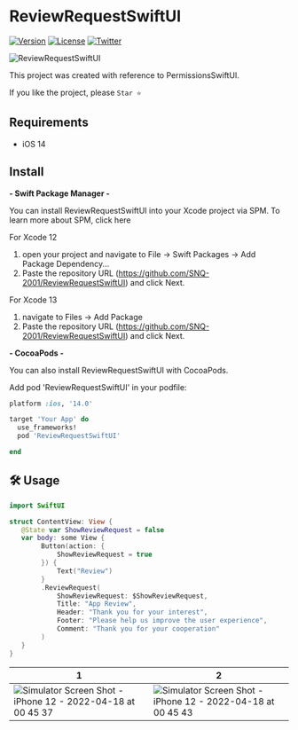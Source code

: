 # ReviewRequestSwiftUI
[![Version](https://img.shields.io/badge/version-0.2.0-blue)](https://github.com/SNQ-2001/Twifter)
[![License](https://img.shields.io/badge/License-MIT-green)](https://github.com/SNQ-2001/Twifter/blob/main/LICENSE)
[![Twitter](https://img.shields.io/twitter/follow/_SNQ?style=social)](https://twitter.com/_SNQ)

![ReviewRequestSwiftUI](https://user-images.githubusercontent.com/84154073/163721501-cbda9ce7-347d-4627-a425-c172cf371c6b.png)

This project was created with reference to PermissionsSwiftUI.

If you like the project, please `Star ⭐️`

## Requirements

- iOS 14

## Install

**- Swift Package Manager -**

You can install ReviewRequestSwiftUI into your Xcode project via SPM. To learn more about SPM, click here

For Xcode 12
   1. open your project and navigate to File → Swift Packages → Add Package Dependency...
   2. Paste the repository URL (https://github.com/SNQ-2001/ReviewRequestSwiftUI) and click Next.
 
For Xcode 13
   1. navigate to Files → Add Package
   2. Paste the repository URL (https://github.com/SNQ-2001/ReviewRequestSwiftUI) and click Next.
   
**- CocoaPods -**

You can also install ReviewRequestSwiftUI with CocoaPods. 

Add pod 'ReviewRequestSwiftUI' in your podfile:
```Ruby
platform :ios, '14.0'

target 'Your App' do
  use_frameworks!
  pod 'ReviewRequestSwiftUI'

end
```

## 🛠️ Usage
```Swift
import SwiftUI

struct ContentView: View {
   @State var ShowReviewRequest = false
   var body: some View {
        Button(action: {
            ShowReviewRequest = true
        }) {
            Text("Review")
        }
        .ReviewRequest(
            ShowReviewRequest: $ShowReviewRequest,
            Title: "App Review",
            Header: "Thank you for your interest",
            Footer: "Please help us improve the user experience",
            Comment: "Thank you for your cooperation"
        )
   }
}
```

|1|2|
|---|---|
|![Simulator Screen Shot - iPhone 12 - 2022-04-18 at 00 45 37](https://user-images.githubusercontent.com/84154073/163723026-b0444739-ccb8-43c6-b539-f03fd51e4c78.png)|![Simulator Screen Shot - iPhone 12 - 2022-04-18 at 00 45 43](https://user-images.githubusercontent.com/84154073/163723035-c7185a35-b3c6-45df-b8e0-4a0308605f9e.png)|
